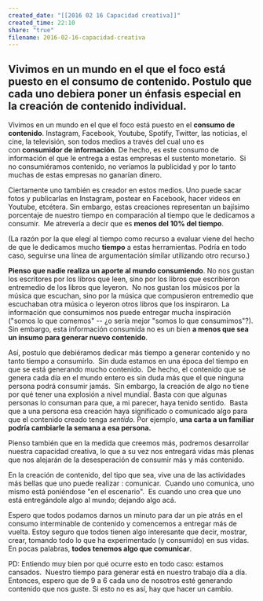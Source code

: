 ```yaml
---
created_date: "[[2016 02 16 Capacidad creativa]]"
created_time: 22:10
share: "true"
filename: 2016-02-16-capacidad-creativa
---
```

## Vivimos en un mundo en el que el foco está puesto en el **consumo de contenido**. Postulo que cada uno debiera poner un énfasis especial en la **creación de contenido individual**.

Vivimos en un mundo en el que el foco está puesto en el **consumo de contenido**. Instagram, Facebook, Youtube, Spotify, Twitter, las noticias, el cine, la televisión, son todos medios a través del cual uno es con **consumidor de información**. De hecho, es este consumo de información el que le entrega a estas empresas el sustento monetario.  Si no consumiéramos contenido, no veríamos la publicidad y por lo tanto muchas de estas empresas no ganarían dinero.

Ciertamente uno también es creador en estos medios. Uno puede sacar fotos y publicarlas en Instagram, postear en Facebook, hacer videos en Youtube, etcétera. Sin embargo, estas creaciones representan un bajísimo porcentaje de nuestro tiempo en comparación al tiempo que le dedicamos a consumir.  Me atrevería a decir que es **menos del 10% del tiempo**.

(La razón por la que elegí al tiempo como recurso a evaluar viene del hecho de que le dedicamos mucho **tiempo** a estas herramientas. Podría en todo caso, seguirse una línea de argumentación similar utilizando otro recurso.)

**Pienso que nadie realiza un aporte al mundo consumiendo**. No nos gustan los escritores por los libros que leen, sino por los libros que escribieron entremedio de los libros que leyeron.  No nos gustan los músicos por la música que escuchan, sino por la música que compusieron entremedio que escuchaban otra música o leyeron otros libros que los inspiraron. La información que consumimos nos puede entregar mucha inspiración ("somos lo que comemos" -- ¿o sería mejor "somos lo que consumimos"?). Sin embargo, esta información consumida no es un bien **a menos que sea un insumo para generar nuevo contenido**.

Así, postulo que debiéramos dedicar más tiempo a generar contenido y no tanto tiempo a consumirlo.  Sin duda estamos en una época del tiempo en que se está generando mucho contenido.  De hecho, el contenido que se genera cada día en el mundo entero es sin duda más que el que ninguna persona podrá consumir jamás.  Sin embargo, la creación de algo no tiene por qué tener una explosión a nivel mundial. Basta con que algunas personas lo consuman para que, a mi parecer, haya tenido sentido.  Basta que a una persona esa creación haya significado o comunicado algo para que el contenido creado tenga _sentido_. Por ejemplo, **una carta a un familiar podría cambiarle la semana a esa persona.**

Pienso también que en la medida que creemos más, podremos desarrollar nuestra capacidad creativa, lo que a su vez nos entregará vidas más plenas que nos alejarán de la desesperación de consumir más y más contenido.

En la creación de contenido, del tipo que sea, vive una de las actividades más bellas que uno puede realizar : comunicar.  Cuando uno comunica, uno mismo está poniéndose "en el escenario".  Es cuando uno crea que uno está entregándole algo al mundo; dejando algo acá.

Espero que todos podamos darnos un minuto para dar un pie atrás en el consumo interminable de contenido y comencemos a entregar más de vuelta. Estoy seguro que todos tienen algo interesante que decir, mostrar, crear, tomando todo lo que ha experimentado (y consumido) en sus vidas. En pocas palabras, **todos tenemos algo que comunicar**.

PD: Entiendo muy bien por qué ocurre esto en todo caso: estamos cansados.  Nuestro tiempo para generar está en nuestro trabajo día a día.  Entonces, espero que de 9 a 6 cada uno de nosotros esté generando contenido que nos guste. Si esto no es así, hay que hacer un cambio.